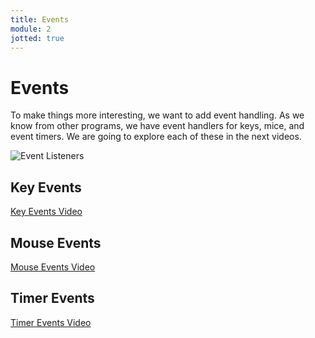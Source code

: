 ```yaml
---
title: Events
module: 2
jotted: true
---
```


# Events

To make things more interesting, we want to add event handling.  As we know from other programs, we have event handlers for keys, mice, and event timers.  We are going to explore each of these in the next videos.

<p><img src="../imgs/EventListeners.png" alt="Event Listeners" /></p>

<!-- video for keys -->
## Key Events
<p><a href="//www.youtube.com/embed/hdMWJxfZAeM" data-lity>Key Events Video</a></p>

<!-- video for mouse -->
## Mouse Events
<p><a href="//www.youtube.com/embed/WcrVKZQVO-E" data-lity>Mouse Events Video</a></p>

<!-- video for timer -->

## Timer Events
<p><a href="//www.youtube.com/embed/Y5gl3YBHTuc" data-lity>Timer Events Video</a></p>
